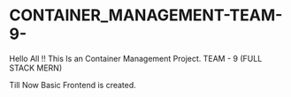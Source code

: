 # CONTAINER_MANAGEMENT-TEAM-9-
Hello All !! This Is an Container Management Project. TEAM - 9  (FULL STACK MERN)

Till Now Basic Frontend is created.
